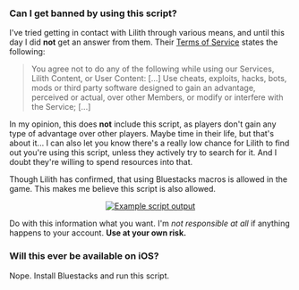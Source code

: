 ### Can I get banned by using this script?

I've tried getting in contact with Lilith through various means, and until this day I did **not** get an answer from them. Their [Terms of Service](https://www.lilithgames.com/termofservice.html) states the following:

> You agree not to do any of the following while using our Services, Lilith Content, or User Content: [...] Use cheats, exploits, hacks, bots, mods or third party software designed to gain an advantage, perceived or actual, over other Members, or modify or interfere with the Service; [...]

In my opinion, this does **not** include this script, as players don't gain any type of advantage over other players. Maybe time in their life, but that's about it... I can also let you know there's a really low chance for Lilith to find out you're using this script, unless they actively try to search for it. And I doubt they're willing to spend resources into that.

Though Lilith has confirmed, that using Bluestacks macros is allowed in the game. This makes me believe this script is also allowed.

<div align="center">
<a href="https://imgur.com/Ho0O4ev"><img src="https://i.imgur.com/Ho0O4ev.png" alt="Example script output"></a>
</div>

Do with this information what you want. I'm *not responsible at all* if anything happens to your account. **Use at your own risk.**

### Will this ever be available on iOS?

Nope. Install Bluestacks and run this script.

<!-- <hr>

<div align="center">
<a href="https://github.com/zebscripts/AFK-Daily/wiki/Tips">Previous page</a>
|
<a href="https://github.com/zebscripts/AFK-Daily/wiki/Known-Issues">Next page</a>
</div> -->
